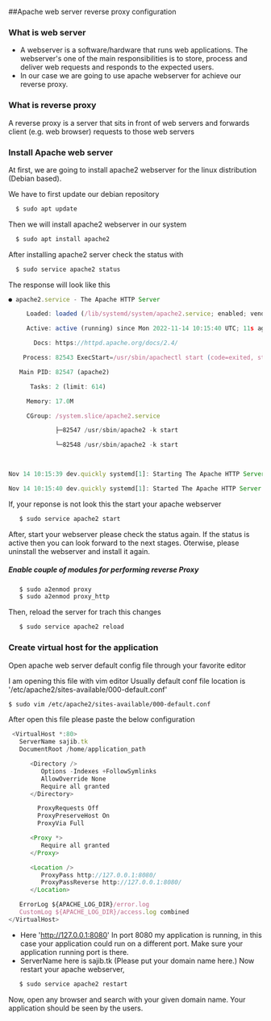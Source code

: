##Apache web server reverse proxy configuration

### What is web server
   - A webserver is a software/hardware that runs web applications. The webserver's one of the main responsibilities is to store, process and deliver web requests and responds to the expected users.
   - In our case we are going to use apache webserver for achieve our reverse proxy.
### What is reverse proxy
A reverse proxy is a server that sits in front of web servers and forwards client (e.g. web browser) requests to those web servers
### Install Apache web server


At first, we are going to install apache2 webserver for the linux distribution (Debian based).

We have to first update our debian repository 
```bash
  $ sudo apt update
```
Then we will install apache2 webserver in our system
```bash
  $ sudo apt install apache2
```
After installing apache2 server check the status with
```bash
  $ sudo service apache2 status
```
The response will look like this


```javascript
● apache2.service - The Apache HTTP Server 

     Loaded: loaded (/lib/systemd/system/apache2.service; enabled; vendor prese> 

     Active: active (running) since Mon 2022-11-14 10:15:40 UTC; 11s ago 

       Docs: https://httpd.apache.org/docs/2.4/ 

    Process: 82543 ExecStart=/usr/sbin/apachectl start (code=exited, status=0/S> 

   Main PID: 82547 (apache2) 

      Tasks: 2 (limit: 614) 

     Memory: 17.0M 

     CGroup: /system.slice/apache2.service 

             ├─82547 /usr/sbin/apache2 -k start 

             └─82548 /usr/sbin/apache2 -k start 

  

Nov 14 10:15:39 dev.quickly systemd[1]: Starting The Apache HTTP Server... 

Nov 14 10:15:40 dev.quickly systemd[1]: Started The Apache HTTP Server. 
```
If, your reponse is not look this the start your apache webserver

```bash
   $ sudo service apache2 start
```

After, start your webserver please check the status again. If the status is active then you can look forward to the next stages. Oterwise, please uninstall the webserver and install it again.
##### Enable couple of modules for performing reverse Proxy
```bash
   $ sudo a2enmod proxy 
   $ sudo a2enmod proxy_http 
```
Then, reload the server for trach this changes
```bash
   $ sudo service apache2 reload
```
### Create virtual host for the application

Open apache web server default config file through your favorite editor

I am opening this file with vim editor Usually default conf file location is '/etc/apache2/sites-available/000-default.conf'
```bash
$ sudo vim /etc/apache2/sites-available/000-default.conf
```
After open this file please paste the below configuration
```javascript
 <VirtualHost *:80> 
   ServerName sajib.tk 
   DocumentRoot /home/application_path 

      <Directory /> 
         Options -Indexes +FollowSymlinks 
         AllowOverride None 
         Require all granted 
      </Directory>

        ProxyRequests Off 
        ProxyPreserveHost On 
        ProxyVia Full

      <Proxy *> 
         Require all granted 
      </Proxy>

      <Location /> 
         ProxyPass http://127.0.0.1:8080/ 
         ProxyPassReverse http://127.0.0.1:8080/ 
      </Location>

   ErrorLog ${APACHE_LOG_DIR}/error.log 
   CustomLog ${APACHE_LOG_DIR}/access.log combined 
</VirtualHost> 
``` 
   - Here 'http://127.0.0.1:8080' In port 8080 my application is running, in this case your application could run on a different port. Make sure your application running port is there.
   - ServerName here is sajib.tk (Please put your domain name here.)
Now restart your apache webserver, 
```bash
   $ sudo service apache2 restart
```
Now, open any browser and search with your given domain name. Your application should be seen by the users.


